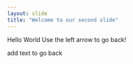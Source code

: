 ```yaml
---
layout: slide
title: "Welcome to our second slide"
---
```

Hello World
Use the left arrow to go back!

add text to go back
